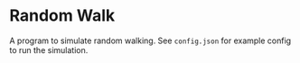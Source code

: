 # Random Walk

A program to simulate random walking. See `config.json` for example config to run the simulation.
